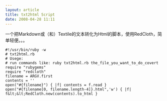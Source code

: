 ```yaml
--- 
layout: article
title: txt2html Script
date: 2008-04-28 11:11
---
```

一个把Markdown或（和）Textile的文本转化为Html的脚本，使用RedCloth，简单轻便。。。

    #!/usr/bin/ruby -w
    # txt2html.rb
    # Usege:
    # run commands like: ruby txt2html.rb the_file_you_want_to_do_covert
    require "rubygems"
    require "redcloth"
    filename = ARGV.first
    contents = ''
    open("#{filename}") { |f| contents = f.read }
    open("#{filename[0, filename.length-4]}.html",'w') { |f| f&lt;&lt;RedCloth.new(contents).to_html }
